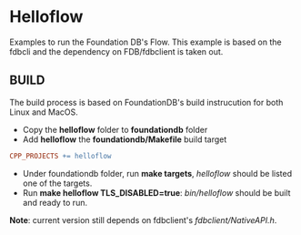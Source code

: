 # Helloflow
Examples to run the Foundation DB's Flow.  This example is based on the fdbcli and the dependency on FDB/fdbclient is taken out.

## BUILD

The build process is based on FoundationDB's build instrucution for both Linux and MacOS.

* Copy the **helloflow** folder to **foundationdb** folder
* Add **helloflow** the **foundationdb/Makefile** build target

```makefile
CPP_PROJECTS += helloflow
```
* Under foundationdb folder, run **make targets**, *helloflow* should be listed one of the targets.
* Run **make helloflow TLS_DISABLED=true**:  *bin/helloflow* should be built and ready to run.


**Note**:  current version still depends on fdbclient's *fdbclient/NativeAPI.h*.
